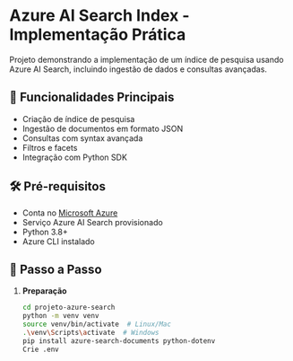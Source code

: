 # Azure AI Search Index - Implementação Prática

Projeto demonstrando a implementação de um índice de pesquisa usando Azure AI Search, incluindo ingestão de dados e consultas avançadas.

## 📌 Funcionalidades Principais

- Criação de índice de pesquisa
- Ingestão de documentos em formato JSON
- Consultas com syntax avançada
- Filtros e facets
- Integração com Python SDK

## 🛠️ Pré-requisitos

- Conta no [Microsoft Azure](https://azure.microsoft.com/)
- Serviço Azure AI Search provisionado
- Python 3.8+
- Azure CLI instalado

## 🔧 Passo a Passo

1. **Preparação**  
   ```bash
   cd projeto-azure-search
   python -m venv venv
   source venv/bin/activate  # Linux/Mac
   .\venv\Scripts\activate  # Windows
   pip install azure-search-documents python-dotenv
   Crie .env
